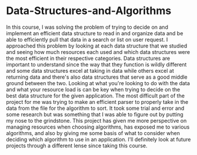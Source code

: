 # Data-Structures-and-Algorithms

In this course, I was solving the problem of trying to decide on and implement an efficient data structure to read in and organize data
and be able to efficiently pull that data in a search or list on user request. I approached this problem by looking at each data structure
that we studied and seeing how much resources each used and which data structures were the most efficient in their respective categories. 
Data structures are important to understand since the way that they function is wildly different and some data structures excel at taking in 
data while others excel at returning data and there's also data structures that serve as a good middle ground between the two. Looking at 
what you're looking to do with the data and what your resource load is can be key when trying to decide on the best data structure for the
given application. The most difficult part of the project for me was trying to make an efficient parser to properly take in the data from 
the file for the algorithm to sort. It took some trial and error and some research but was something that I was able to figure out by 
putting my nose to the grindstone. This project has given me more perspective on managing resources when choosing algorithms, has exposed
me to various algorithms, and also by giving me some basis of what to consider when deciding which algorithm to use in an application. I'll
definitely look at future projects through a different lense since taking this course. 
